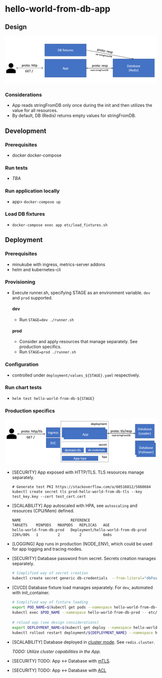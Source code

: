 # hello-world-from-db-app

## Design

![](./assets/generic_design.png)

### Considerations

- App reads stringFromDB only once during the init and then utilizes the value for all resources.
- By default, DB (Redis) returns empty values for stringFromDB.

## Development

### Prerequisites

- docker docker-compose

### Run tests

- _TBA_

### Run application locally

- app> `docker-compose up`

### Load DB fixtures

- `docker-compose exec app etc/load_fixtures.sh`

## Deployment

### Prerequisites

- minukube with ingress, metrics-server addons
- helm and kubernetes-cli

### Provisioning 

- Execute runner.sh, specifying STAGE as an environment variable. `dev` and `prod` supported.

  #### dev

  - Run `STAGE=dev ./runner.sh`

  #### prod

  - Consider and apply resources that manage separately. See production specifics.
  - Run `STAGE=prod ./runner.sh`

### Configuration

- controlled under `deployment/values_${STAGE}.yaml` respectively.

### Run chart tests

- `helm test hello-world-from-db-${STAGE}`

### Production specifics

![](./assets/prod_deployment.png)

- [SECURITY] App exposed with HTTP/TLS. TLS resources manage separately.
  ```
  # Generate test PKI https://stackoverflow.com/a/60516812/5860684
  kubectl create secret tls prod-hello-world-from-db-tls --key test_key.key --cert test_cert.cert
  ```
- [SCALABILITY] App autoscaled with HPA, see `autoscaling` and resources (CPU/Mem) defined.

  ```
  NAME                       REFERENCE                             TARGETS    MINPODS   MAXPODS   REPLICAS   AGE
  hello-world-from-db-prod   Deployment/hello-world-from-db-prod   226%/80%   1         2         2          6m8s
  ```

- [LOGGING] App runs in production (NODE_ENV), which could be used for app logging and tracing modes.

- [SECURITY] Database password from secret. Secrets creation manages separately.

  ```bash
  # Simplified way of secret creation
  kubectl create secret generic db-credentials  --from-literal="dbPassword=supersecret" --namespace hello-world-from-db-prod
  ```

- [CI/CD] Database fixture load manages separately. For `dev`, automated with init_container.

  ```bash
  # Simplified way of fixture loading
  export POD_NAME=$(kubectl get pods --namespace hello-world-from-db-prod -l "app.kubernetes.io/name=hello-world-from-db,app.kubernetes.io/instance=hello-world-from-db-prod" -o jsonpath="{.items[0].metadata.name}")
  kubectl exec $POD_NAME --namespace hello-world-from-db-prod -- etc/load_fixtures.sh

  # reload app (see design considerations)
  export DEPLOYMENT_NAME=$(kubectl get deploy --namespace hello-world-from-db-prod -l "app.kubernetes.io/name=hello-world-from-db,app.kubernetes.io/instance=hello-world-from-db-prod" -o jsonpath="{.items[0].metadata.name}")
  kubectl rollout restart deployment/${DEPLOYMENT_NAME} --namespace hello-world-from-db-prod
  ```

- [SCALABILITY] Database deployed in [cluster mode](https://redis.io/presentation/Redis_Cluster.pdf). See `redis.cluster`.

  _TODO: Utilize cluster capabilities in the App._

- [SECURITY] TODO: App <-> Database with [mTLS](https://redis.io/topics/encryption).

- [SECURITY] TODO: App <-> Database with [ACL](https://redis.io/topics/acl)

